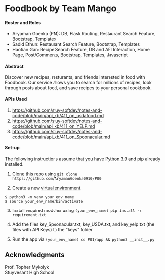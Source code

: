 # Foodbook by Team Mango

#### Roster and Roles
- Aryaman Goenka (PM): DB, Flask Routing, Restaurant Search Feature, Bootstrap, Templates
- Sadid Ethun: Restaurant Search Feature, Bootstrap, Templates
- Haotian Gan: Recipe Search Feature, DB and API Interaction, Home Page, Post/Comments, Bootstrap, Templates, Javascript

#### Abstract
Discover new recipes, resturants, and friends interested in food with Foodbook. Our service allows you to search for millions of recipes, look through posts about food, and save recipes to your personal cookbook. 

#### APIs Used

1. https://github.com/stuy-softdev/notes-and-code/blob/main/api_kb/411_on_usdafood.md
2. https://github.com/stuy-softdev/notes-and-code/blob/main/api_kb/411_on_YELP.md
3. https://github.com/stuy-softdev/notes-and-code/blob/main/api_kb/411_on_Spoonacular.md

#### Set-up

The following instructions assume that you have [Python 3.9](https://www.python.org/downloads/ "Download Python") and [pip](https://pip.pypa.io/en/stable/installation. "Install pip") already installed.

1. Clone this repo using `git clone https://github.com/AryamanGoenka0910/P00`

2. Create a new [virtual environment](https://docs.python.org/3/tutorial/venv.html "Virtual Environments in Python").

`$ python3 -m venv your_env_name`<br>
`$ source your_env_name/bin/activate`

3. Install required modules using `(your_env_name) pip install -r requirement.txt`

4. Add the files key_Spoonacular.txt, key_USDA.txt, and key_yelp.txt (the files with API Keys) to the "keys" folder

4. Run the app via `(your_env_name) cd P01/app && python3 __init__.py`

## Acknowledgments
Prof. Topher Mykolyk <br>
Stuyvesant High School
